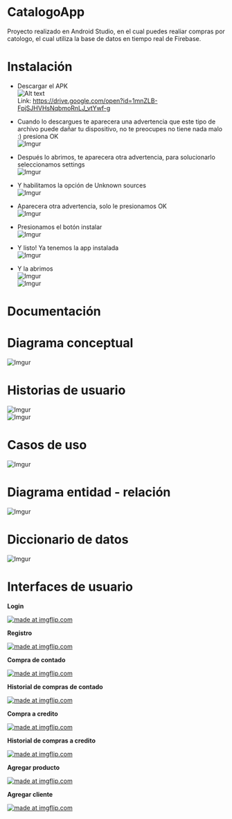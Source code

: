 # CatalogoApp

Proyecto realizado en Android Studio, en el cual puedes realiar compras por catologo, el cual utiliza la base de datos en tiempo real de Firebase.

# Instalación  
- Descargar el APK  
![Alt text](https://i.imgur.com/upUH9cu.png "Descargar")  
Link: https://drive.google.com/open?id=1mnZLB-FpjSJHVHsNqbmoRnLJ_vtYwf-g

- Cuando lo descargues te aparecera una advertencia que este tipo de archivo puede dañar tu dispositivo, no te preocupes no tiene  nada malo :) presiona OK  
![Imgur](https://i.imgur.com/nuUUK5R.png)

- Después lo abrimos, te aparecera otra advertencia, para solucionarlo seleccionamos settings  
![Imgur](https://i.imgur.com/Zqqo42B.png)

- Y habilitamos la opción de Unknown sources  
![Imgur](https://i.imgur.com/9dWrozT.png)

- Aparecera otra advertencia, solo le presionamos OK  
![Imgur](https://i.imgur.com/qX5DScm.png)

- Presionamos el botón instalar  
![Imgur](https://i.imgur.com/mHgGZrS.png)

- Y listo! Ya tenemos la app instalada  
![Imgur](https://i.imgur.com/hxAxkkI.png)

- Y la abrimos  
![Imgur](https://i.imgur.com/YL07hec.png)  
![Imgur](https://i.imgur.com/8Q4vS2f.png)

# Documentación

# Diagrama conceptual  
![Imgur](https://i.imgur.com/NTZqc2L.png)

# Historias de usuario  
![Imgur](https://i.imgur.com/hivu7ab.png)  
![Imgur](https://i.imgur.com/6eEcpHi.png)

# Casos de uso  
![Imgur](https://i.imgur.com/kEvwErM.png)

# Diagrama entidad - relación  
![Imgur](https://i.imgur.com/t2YVjVi.png)

# Diccionario de datos  
![Imgur](https://i.imgur.com/fqxyuZl.png)

# Interfaces de usuario

**Login**

<a href="https://imgflip.com/gif/2nohwm"><img src="https://i.imgflip.com/2nohwm.gif" title="made at imgflip.com"/></a>

**Registro**

<a href="https://imgflip.com/gif/2nomr0"><img src="https://i.imgflip.com/2nomr0.gif" title="made at imgflip.com"/></a>

**Compra de contado**

<a href="https://imgflip.com/gif/2nojmv"><img src="https://i.imgflip.com/2nojmv.gif" title="made at imgflip.com"/></a>

**Historial de compras de contado**

<a href="https://imgflip.com/gif/2nolol"><img src="https://i.imgflip.com/2nolol.gif" title="made at imgflip.com"/></a>

**Compra a credito**

<a href="https://imgflip.com/gif/2nojw8"><img src="https://i.imgflip.com/2nojw8.gif" title="made at imgflip.com"/></a>

**Historial de compras a credito**  

<a href="https://imgflip.com/gif/2nolus"><img src="https://i.imgflip.com/2nolus.gif" title="made at imgflip.com"/></a>

**Agregar producto**

<a href="https://imgflip.com/gif/2nom6n"><img src="https://i.imgflip.com/2nom6n.gif" title="made at imgflip.com"/></a>

**Agregar cliente**

<a href="https://imgflip.com/gif/2nomez"><img src="https://i.imgflip.com/2nomez.gif" title="made at imgflip.com"/></a>


